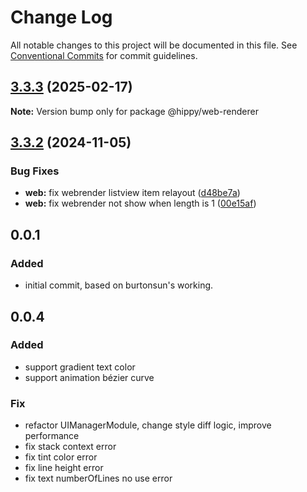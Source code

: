 # Change Log

All notable changes to this project will be documented in this file.
See [Conventional Commits](https://conventionalcommits.org) for commit guidelines.

## [3.3.3](https://github.com/Tencent/Hippy/compare/3.3.3-rc.0...3.3.3) (2025-02-17)

**Note:** Version bump only for package @hippy/web-renderer





## [3.3.2](https://github.com/Tencent/Hippy/compare/3.3.2-rc.3...3.3.2) (2024-11-05)


### Bug Fixes

* **web:** fix webrender listview item relayout ([d48be7a](https://github.com/Tencent/Hippy/commit/d48be7a383d2720306b4af27db129b19547199e6))
* **web:** fix webrender not show when length is 1 ([00e15af](https://github.com/Tencent/Hippy/commit/00e15afa368a5b36c533f88ba7b3129c5077f1d6))





## 0.0.1

### Added
* initial commit, based on  burtonsun's working.

## 0.0.4
### Added
* support gradient text color
* support animation bézier curve

### Fix
* refactor UIManagerModule, change style diff logic, improve performance
* fix stack context error
* fix tint color error
* fix line height error
* fix text numberOfLines no use error
